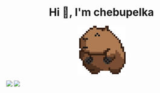 <h1 align="center">Hi 👋, I'm chebupelka</h1>
<p align="center"> <img src="capyroll.gif"> </p>

<img src="https://github-readme-stats.vercel.app/api?username=chebupelka8&show_icons=true&theme=default">

<img src="https://github-readme-stats.vercel.app/api/top-langs/?username=chebupelka8&layout=compact&theme=default">

